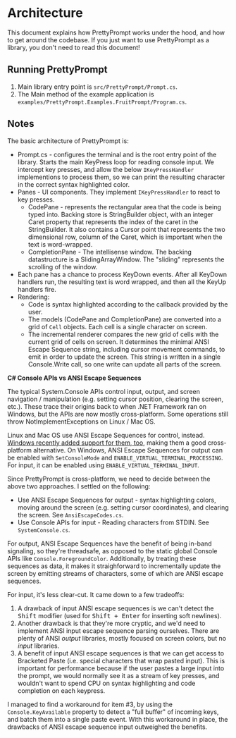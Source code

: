 # Architecture

This document explains how PrettyPrompt works under the hood, and how to get around the codebase. If you just want to use PrettyPrompt as a library, you don't need to read this document!

## Running PrettyPrompt

1. Main library entry point is `src/PrettyPrompt/Prompt.cs`.
1. The Main method of the example application is `examples/PrettyPrompt.Examples.FruitPrompt/Program.cs`.

## Notes

The basic architecture of PrettyPrompt is:

- Prompt.cs - configures the terminal and is the root entry point of the library. Starts the main KeyPress loop for reading console input. We intercept key presses, and allow the below `IKeyPressHandler` implementions to process them, so we can print the resulting character in the correct syntax highlighted color.
- Panes - UI components. They implement `IKeyPressHandler` to react to key presses.
    - CodePane - represents the rectangular area that the code is being typed into. Backing store is StringBuilder object, with an integer Caret property that represents the index of the caret in the StringBuilder. It also contains a Cursor point that represents the two dimensional row, column of the Caret, which is important when the text is word-wrapped.
    - CompletionPane - The intellisense window. The backing datastructure is a SlidingArrayWindow. The "sliding" represents the scrolling of the window.
- Each pane has a chance to process KeyDown events. After all KeyDown handlers run, the resulting text is word wrapped, and then all the KeyUp handlers fire.
- Rendering:
    - Code is syntax highlighted according to the callback provided by the user.
    - The models (CodePane and CompletionPane) are converted into a grid of `Cell` objects. Each cell is a single character on screen.
    - The incremental renderer compares the new grid of cells with the current grid of cells on screen. It determines the minimal ANSI Escape Sequence string, including cursor movement commands, to emit in order to update the screen. This string is written in a single Console.Write call, so one write can update all parts of the screen.


**C# Console APIs vs ANSI Escape Sequences**

The typical System.Console APIs control input, output, and screen navigation / manipulation (e.g. setting cursor position, clearing the screen, etc.). These trace their origins back to when .NET Framework ran on Windows, but the APIs are now mostly cross-platform. Some operations still throw NotImplementExceptions on Linux / Mac OS.

Linux and Mac OS use ANSI Escape Sequences for control, instead. [Windows recently added support for them, too](https://docs.microsoft.com/en-us/windows/console/console-virtual-terminal-sequences), making them a good cross-platform alternative.  On Windows, ANSI Escape Sequences for output can be enabled with `SetConsoleMode` and `ENABLE_VIRTUAL_TERMINAL_PROCESSING`. For input, it can be enabled using `ENABLE_VIRTUAL_TERMINAL_INPUT`.

Since PrettyPrompt is cross-platform, we need to decide between the above two approaches. I settled on the following:

- Use ANSI Escape Sequences for output - syntax highlighting colors, moving around the screen (e.g. setting cursor coordinates), and clearing the screen. See `AnsiEscapeCodes.cs`.
- Use Console APIs for input - Reading characters from STDIN. See `SystemConsole.cs`.

For output, ANSI Escape Sequences have the benefit of being in-band signaling, so they're threadsafe, as opposed to the static global Console APIs like `Console.ForegroundColor`. Additionally, by treating these sequences as data, it makes it straighforward to incrementally update the screen by emitting streams of characters, some of which are ANSI escape sequences.

For input, it's less clear-cut. It came down to a few tradeoffs:

1. A drawback of input ANSI escape sequences is we can't detect the <kbd>Shift</kbd> modifier (used for <kbd>Shift + Enter</kbd> for inserting soft newlines).
2. Another drawback is that they're more cryptic, and we'd need to implement ANSI input escape sequence parsing ourselves. There are plenty of ANSI *output* libraries, mostly focused on screen colors, but no *input* libraries.
3. A benefit of input ANSI escape sequences is that we can get access to Bracketed Paste (i.e. special characters that wrap pasted input). This is important for performance because if the user pastes a large input into the prompt, we would normally see it as a stream of key presses, and wouldn't want to spend CPU on syntax highlighting and code completion on each keypress.

I managed to find a workaround for item #3, by using the `Console.KeyAvailable` property to detect a "full buffer" of incoming keys, and batch them into a single paste event. With this workaround in place, the drawbacks of ANSI escape sequence input outweighed the benefits.